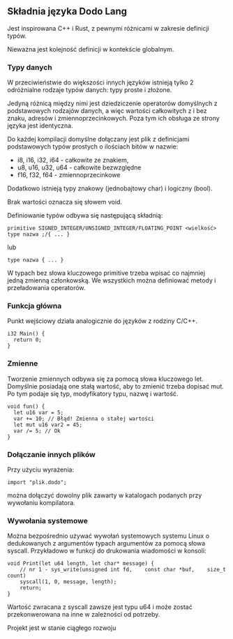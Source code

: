 ## Składnia języka Dodo Lang

Jest inspirowana C++ i Rust, z pewnymi różnicami w zakresie definicji typów.

Nieważna jest kolejność definicji w kontekście globalnym.

### Typy danych

W przeciwieństwie do większości innych języków istnieją tylko 2 odróżnialne rodzaje typów danych: typy proste i złożone.

Jedyną różnicą między nimi jest dziedziczenie operatorów domyślnych z podstawowych rodzajów danych, a więc wartości całkowitych z i bez znaku, adresów i zmiennoprzecinkowych.
Poza tym ich obsługa ze strony języka jest identyczna.

Do każdej kompilacji domyślne dołączany jest plik z definicjami podstawowych typów prostych o ilościach bitów w nazwie:
- i8, i16, i32, i64 - całkowite ze znakiem,
- u8, u16, u32, u64 - całkowite bezwzględne
- f16, f32, f64 - zmiennoprzecinkowe

Dodatkowo istnieją typy znakowy (jednobajtowy char) i logiczny (bool).

Brak wartości oznacza się słowem void.

Definiowanie typów odbywa się następującą składnią:
```
primitive SIGNED_INTEGER/UNSIGNED_INTEGER/FLOATING_POINT <wielkość> type nazwa ;/{ ... }
```
lub
```
type nazwa { ... }
```
W typach bez słowa kluczowego primitive trzeba wpisać co najmniej jedną zmienną członkowską. We wszystkich można definiować metody i przeładowania operatorów.

### Funkcja główna

Punkt wejściowy działa analogicznie do języków z rodziny C/C++.

```
i32 Main() {
  return 0;
}
```
### Zmienne
Tworzenie zmiennych odbywa się za pomocą słowa kluczowego let. Domyślnie posiadają one stałą wartość, aby to zmienić trzeba dopisać mut. Po tym podaje się typ, modyfikatory typu, nazwę i wartość.
```
void fun() {
  let u16 var = 5;
  var += 10; // Błąd! Zmienna o stałej wartości
  let mut u16 var2 = 45;
  var /= 5; // Ok
}
```
### Dołączanie innych plików
Przy użyciu wyrażenia:
```
import "plik.dodo";
```
można dołączyć dowolny plik zawarty w katalogach podanych przy wywołaniu kompilatora.

### Wywołania systemowe
Można bezpośrednio używać wywołań systemowych systemu Linux o dedukowanych z argumentów typach argumentów za pomocą słowa syscall. Przykładowo w funkcji do drukowania wiadomości w konsoli:
```
void Print(let u64 length, let char* message) {
    // nr 1 - sys_write(unsigned int fd,	const char *buf,	size_t count)
    syscall(1, 0, message, length);
    return;
}
```
Wartość zwracana z syscall zawsze jest typu u64 i może zostać przekonwerowana na inne w zależności od potrzeby.

Projekt jest w stanie ciągłego rozwoju
